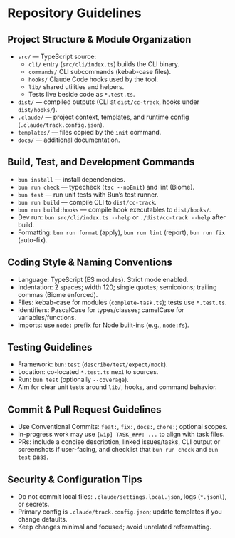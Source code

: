 # Repository Guidelines

## Project Structure & Module Organization
- `src/` — TypeScript source:
  - `cli/` entry (`src/cli/index.ts`) builds the CLI binary.
  - `commands/` CLI subcommands (kebab-case files).
  - `hooks/` Claude Code hooks used by the tool.
  - `lib/` shared utilities and helpers.
  - Tests live beside code as `*.test.ts`.
- `dist/` — compiled outputs (CLI at `dist/cc-track`, hooks under `dist/hooks/`).
- `.claude/` — project context, templates, and runtime config (`.claude/track.config.json`).
- `templates/` — files copied by the `init` command.
- `docs/` — additional documentation.

## Build, Test, and Development Commands
- `bun install` — install dependencies.
- `bun run check` — typecheck (`tsc --noEmit`) and lint (Biome).
- `bun test` — run unit tests with Bun’s test runner.
- `bun run build` — compile CLI to `dist/cc-track`.
- `bun run build:hooks` — compile hook executables to `dist/hooks/`.
- Dev run: `bun src/cli/index.ts --help` or `./dist/cc-track --help` after build.
- Formatting: `bun run format` (apply), `bun run lint` (report), `bun run fix` (auto-fix).

## Coding Style & Naming Conventions
- Language: TypeScript (ES modules). Strict mode enabled.
- Indentation: 2 spaces; width 120; single quotes; semicolons; trailing commas (Biome enforced).
- Files: kebab-case for modules (`complete-task.ts`); tests use `*.test.ts`.
- Identifiers: PascalCase for types/classes; camelCase for variables/functions.
- Imports: use `node:` prefix for Node built-ins (e.g., `node:fs`).

## Testing Guidelines
- Framework: `bun:test` (`describe/test/expect/mock`).
- Location: co-located `*.test.ts` next to sources.
- Run: `bun test` (optionally `--coverage`).
- Aim for clear unit tests around `lib/`, hooks, and command behavior.

## Commit & Pull Request Guidelines
- Use Conventional Commits: `feat:`, `fix:`, `docs:`, `chore:`; optional scopes.
- In-progress work may use `[wip] TASK_###: ...` to align with task files.
- PRs: include a concise description, linked issues/tasks, CLI output or screenshots if user-facing, and checklist that `bun run check` and `bun test` pass.

## Security & Configuration Tips
- Do not commit local files: `.claude/settings.local.json`, logs (`*.jsonl`), or secrets.
- Primary config is `.claude/track.config.json`; update templates if you change defaults.
- Keep changes minimal and focused; avoid unrelated reformatting.
